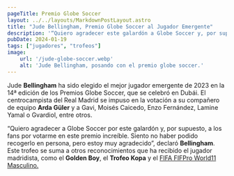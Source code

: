 ```yaml
---
pageTitle: Premio Globe Soccer
layout: ../../layouts/MarkdownPostLayout.astro
title: "Jude Bellingham, Premio Globe Soccer al Jugador Emergente"
description: '“Quiero agradecer este galardón a Globe Soccer y, por supuesto, a los fans por votarme en este premio increíble”, declaró el centrocampista del Real Madrid.'
pubDate: 2024-01-19
tags: ["jugadores", "trofeos"] 
image:
    url: '/jude-globe-soccer.webp'
    alt: 'Jude Bellingham, posando con el premio globe soccer.'
---
```


Jude **Bellingham** ha sido elegido el mejor jugador emergente de 2023 en la 14ª edición de los Premios Globe Soccer, que se celebró en Dubái. El centrocampista del Real Madrid se impuso en la votación a su compañero de equipo **Arda Güler** y a Gavi, Moisés Caicedo, Enzo Fernández, Lamine Yamal o Gvardiol, entre otros.

“Quiero agradecer a Globe Soccer por este galardón y, por supuesto, a los fans por votarme en este premio increíble. Siento no haber podido recogerlo en persona, pero estoy muy agradecido”, declaró **Bellingham**. Este trofeo se suma a otros reconocimientos que ha recibido el jugador madridista, como el **Golden Boy**, el **Trofeo Kopa** y el  [FIFA FIFPro World11 Masculino.](./FIFA-best-11)